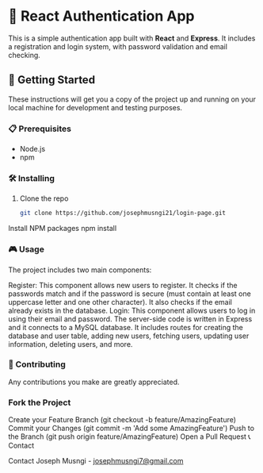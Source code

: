 # 🚀 React Authentication App

This is a simple authentication app built with **React** and **Express**. It includes a registration and login system, with password validation and email checking.

## 🎯 Getting Started

These instructions will get you a copy of the project up and running on your local machine for development and testing purposes.

### 📋 Prerequisites

- Node.js
- npm

### 🛠️ Installing

1. Clone the repo
   ```sh
   git clone https://github.com/josephmusngi21/login-page.git

Install NPM packages
npm install

### 🎮 Usage
The project includes two main components:

Register: This component allows new users to register. It checks if the passwords match and if the password is secure (must contain at least one uppercase letter and one other character). It also checks if the email already exists in the database.
Login: This component allows users to log in using their email and password.
The server-side code is written in Express and it connects to a MySQL database. It includes routes for creating the database and user table, adding new users, fetching users, updating user information, deleting users, and more.

### 🤝 Contributing
Any contributions you make are greatly appreciated.

### Fork the Project
Create your Feature Branch (git checkout -b feature/AmazingFeature)
Commit your Changes (git commit -m 'Add some AmazingFeature')
Push to the Branch (git push origin feature/AmazingFeature)
Open a Pull Request
📞 Contact

Contact
Joseph Musngi - josephmusngi7@gmail.com
